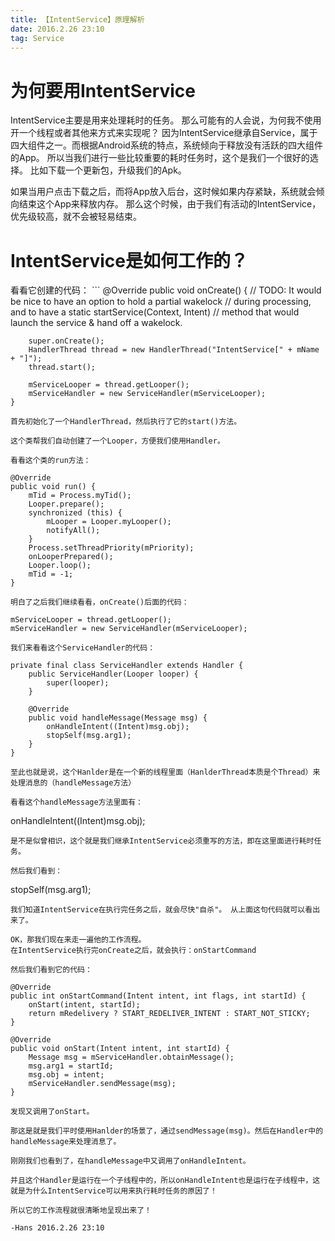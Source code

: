```yaml
---
title: 【IntentService】原理解析
date: 2016.2.26 23:10
tag: Service
---
```

<h1>为何要用IntentService</h1>
IntentService主要是用来处理耗时的任务。 那么可能有的人会说，为何我不使用开一个线程或者其他来方式来实现呢？
<!-- more -->
因为IntentService继承自Service，属于四大组件之一。而根据Android系统的特点，系统倾向于释放没有活跃的四大组件的App。 所以当我们进行一些比较重要的耗时任务时，这个是我们一个很好的选择。 比如下载一个更新包，升级我们的Apk。  

如果当用户点击下载之后，而将App放入后台，这时候如果内存紧缺，系统就会倾向结束这个App来释放内存。 那么这个时候，由于我们有活动的IntentService，优先级较高，就不会被轻易结束。

<h1>IntentService是如何工作的？</h1>
看看它创建的代码：
```
    @Override
    public void onCreate() {
        // TODO: It would be nice to have an option to hold a partial wakelock
        // during processing, and to have a static startService(Context, Intent)
        // method that would launch the service & hand off a wakelock.

        super.onCreate();
        HandlerThread thread = new HandlerThread("IntentService[" + mName + "]");
        thread.start();

        mServiceLooper = thread.getLooper();
        mServiceHandler = new ServiceHandler(mServiceLooper);
    }
```
首先初始化了一个HandlerThread，然后执行了它的start()方法。

这个类帮我们自动创建了一个Looper，方便我们使用Handler。

看看这个类的run方法：
```
    @Override
    public void run() {
        mTid = Process.myTid();
        Looper.prepare();
        synchronized (this) {
            mLooper = Looper.myLooper();
            notifyAll();
        }
        Process.setThreadPriority(mPriority);
        onLooperPrepared();
        Looper.loop();
        mTid = -1;
    }
```
明白了之后我们继续看看，onCreate()后面的代码：
```
    mServiceLooper = thread.getLooper();
    mServiceHandler = new ServiceHandler(mServiceLooper);
```
我们来看看这个ServiceHandler的代码：
```
    private final class ServiceHandler extends Handler {
        public ServiceHandler(Looper looper) {
            super(looper);
        }

        @Override
        public void handleMessage(Message msg) {
            onHandleIntent((Intent)msg.obj);
            stopSelf(msg.arg1);
        }
    }
```
至此也就是说，这个Hanlder是在一个新的线程里面（HanlderThread本质是个Thread）来处理消息的（handleMessage方法）

看看这个handleMessage方法里面有：
```
onHandleIntent((Intent)msg.obj);
```
是不是似曾相识，这个就是我们继承IntentService必须重写的方法，即在这里面进行耗时任务。

然后我们看到：
```
stopSelf(msg.arg1);
```
我们知道IntentService在执行完任务之后，就会尽快"自杀"。 从上面这句代码就可以看出来了。

OK，那我们现在来走一遍他的工作流程。
在IntentService执行完onCreate之后，就会执行：onStartCommand 

然后我们看到它的代码：
```
    @Override
    public int onStartCommand(Intent intent, int flags, int startId) {
        onStart(intent, startId);
        return mRedelivery ? START_REDELIVER_INTENT : START_NOT_STICKY;
    }
    
    @Override
    public void onStart(Intent intent, int startId) {
        Message msg = mServiceHandler.obtainMessage();
        msg.arg1 = startId;
        msg.obj = intent;
        mServiceHandler.sendMessage(msg);
    }
```
发现又调用了onStart。

那这是就是我们平时使用Hanlder的场景了，通过sendMessage(msg)。然后在Handler中的handleMessage来处理消息了。

刚刚我们也看到了，在handleMessage中又调用了onHandleIntent。 

并且这个Handler是运行在一个子线程中的，所以onHandleIntent也是运行在子线程中，这就是为什么IntentService可以用来执行耗时任务的原因了！

所以它的工作流程就很清晰地呈现出来了！

-Hans 2016.2.26 23:10